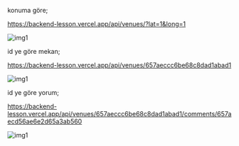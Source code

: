 konuma göre;

https://backend-lesson.vercel.app/api/venues/?lat=1&long=1

![img1](https://github.com/KadirChelik/backend-lesson/blob/main/konumagoremekan.png)

id ye göre mekan;

https://backend-lesson.vercel.app/api/venues/657aeccc6be68c8dad1abad1

![img1](https://github.com/KadirChelik/backend-lesson/blob/main/idyegoremekan.png)

id ye göre yorum;

https://backend-lesson.vercel.app/api/venues/657aeccc6be68c8dad1abad1/comments/657aecd56ae6e2d65a3ab560

![img1](https://github.com/KadirChelik/backend-lesson/blob/main/idyegoreyorum.png)
